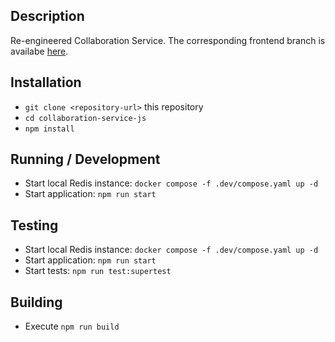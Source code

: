 ## Description

Re-engineered Collaboration Service. The corresponding frontend branch is availabe [here](https://git.se.informatik.uni-kiel.de/ExplorViz/code/frontend/-/tree/socketio?ref_type=heads).

## Installation

- `git clone <repository-url>` this repository
- `cd collaboration-service-js`
- `npm install`

## Running / Development

- Start local Redis instance: `docker compose -f .dev/compose.yaml up -d`
- Start application: `npm run start`

## Testing

- Start local Redis instance: `docker compose -f .dev/compose.yaml up -d`
- Start application: `npm run start`
- Start tests: `npm run test:supertest`

## Building

- Execute `npm run build`
